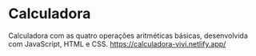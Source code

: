 # Calculadora

Calculadora com as quatro operações aritméticas básicas, desenvolvida com JavaScript, HTML e CSS.
https://calculadora-vivi.netlify.app/
